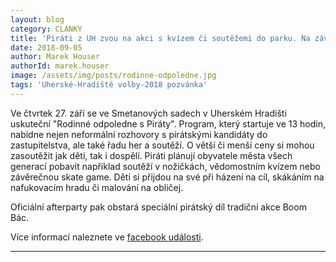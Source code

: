```yaml
---
layout: blog
category: CLANKY
title: 'Piráti z UH zvou na akci s kvízem či soutěžemi do parku. Na závěr bude Boom Bác'
date: 2018-09-05
author: Marek Houser
authorId: marek.houser
image: /assets/img/posts/rodinne-odpoledne.jpg
tags: 'Uherské-Hradiště volby-2018 pozvánka'
---
```

Ve čtvrtek 27. září se ve Smetanových sadech v Uherském Hradišti uskuteční "Rodinné odpoledne s Piráty". Program, který startuje ve 13 hodin, nabídne nejen neformální rozhovory s pirátskými kandidáty do zastupitelstva, ale také řadu her a soutěží. O větší či menší ceny si mohou zasoutěžit jak děti, tak i dospělí. Piráti plánují obyvatele města všech generací pobavit například soutěží v nožičkách, vědomostním kvízem nebo závěrečnou skate game. Děti si přijdou na své při házení na cíl, skákáním na nafukovacím hradu či malování na obličej.

Oficiální afterparty pak obstará speciální pirátský díl tradiční akce Boom Bác.

Více informací naleznete ve <a href="https://www.facebook.com/events/1744366875661677/" target="_blank">facebook události</a>.

- - -
